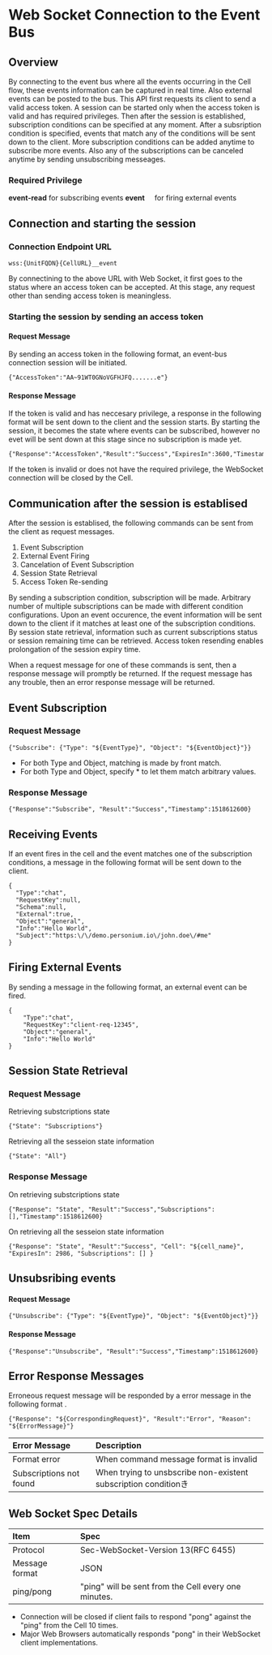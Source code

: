 # Web Socket Connection to the Event Bus

## Overview

By connecting to the event bus where all the events occurring in the Cell flow, these events information can be captured in real time. Also external events can be posted to the bus.
This API first requests its client to send a valid access token. A session can be started only when the access token is valid and has required privileges. Then after the session is established, subscription conditions can be specified at any moment. After a subsription condition is specified, events that match any of the conditions will be sent down to the client. More subscription conditions can be added anytime to subscribe more events. Also any of the subscriptions can be canceled anytime by sending  unsubscribing messeages.

### Required Privilege 

 **event-read** for subscribing events
 **event**      for firing external events

## Connection and starting the session

### Connection Endpoint URL

    wss:{UnitFQDN}{CellURL}__event

By connectining to the above URL with Web Socket, it first goes to the status where an access token can be accepted.
At this stage, any request other than sending access token is meaningless.

### Starting the session by sending an access token

#### Request Message

By sending an access token in the following format, an event-bus connection session will be initiated.

    {"AccessToken":"AA~91WT0GNoVGFHJFQ.......e"}

#### Response Message

If the token is valid and has neccesary privilege, a response in the following format will be sent down to the client and the session starts. By starting the session, it becomes the state where events can be subscribed, however no evet will be sent down at this stage since no subscription is made yet.

    {"Response":"AccessToken","Result":"Success","ExpiresIn":3600,"Timestamp":1518612600}

If the token is invalid or does not have the required privilege, the WebSocket connection will be closed by the Cell.

## Communication after the session is establised

After the session is establised, the following commands can be sent from the client as request messages.

1. Event Subscription
1. External Event Firing
1. Cancelation of Event Subscription
1. Session State Retrieval
1. Access Token Re-sending

By sending a subscription condition, subscription will be made. Arbitrary number of multiple subscriptions can be made with different condition configurations. Upon an event occurence, the event information will be sent down to the client if it matches at least one of the subscription conditions. By session state retrieval, information such as current subscriptions status or session remaining time can be retrieved. Access token resending enables prolongation of the session expiry time.

When a request message for one of these commands is sent, then a response message will promptly be returned.
If the request message has any trouble, then an error response message will be returned.

## Event Subscription

### Request Message

    {"Subscribe": {"Type": "${EventType}", "Object": "${EventObject}"}}

* For both Type and Object, matching is made by front match.
* For both Type and Object, specify * to let them match arbitrary values.

### Response Message

    {"Response":"Subscribe", "Result":"Success","Timestamp":1518612600}


## Receiving Events

If an event fires in the cell and the event matches one of the subscription conditions, a message in the following format will be sent down to the client.  


    {
      "Type":"chat", 
      "RequestKey":null,
      "Schema":null,
      "External":true,
      "Object":"general",
      "Info":"Hello World", 
      "Subject":"https:\/\/demo.personium.io\/john.doe\/#me"
    }

## Firing External Events

By sending a message in the following format, an external event can be fired.

    {
        "Type":"chat", 
        "RequestKey":"client-req-12345",
        "Object":"general",
        "Info":"Hello World" 
    }



## Session State Retrieval

### Request Message

Retrieving substcriptions state

    {"State": "Subscriptions"}

Retrieving all the sesseion state information 

    {"State": "All"}

### Response Message

On retrieving substcriptions state

    {"Response": "State", "Result":"Success","Subscriptions": [],"Timestamp":1518612600}

On retrieving all the sesseion state information 

    {"Response": "State", "Result":"Success", "Cell": "${cell_name}", "ExpiresIn": 2986, "Subscriptions": [] }


## Unsubsribing events

#### Request Message

    {"Unsubscribe": {"Type": "${EventType}", "Object": "${EventObject}"}}

#### Response Message

    {"Response":"Unsubscribe", "Result":"Success","Timestamp":1518612600}

## Error Response Messages

Erroneous request message will be responded by a error message in the following format .

    {"Response": "${CorrespondingRequest}", "Result":"Error", "Reason": "${ErrorMessage}"}


|Error Message|Description|
|:--|:--|
|Format error|When command message format is invalid|
|Subscriptions not found|When trying to unsbscribe non-existent subscription conditionき|


## Web Socket Spec Details

|Item|Spec|
|:--|:--|
|Protocol|Sec-WebSocket-Version 13(RFC 6455)|
|Message format|JSON|
|ping/pong|"ping" will be sent from the Cell every one minutes.|

* Connection will be closed if client fails to respond "pong" against the "ping" from the Cell 10 times.
* Major Web Browsers automatically responds "pong" in their WebSocket client implementations. 
